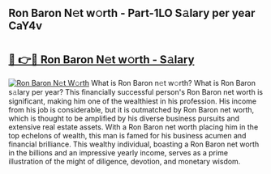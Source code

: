 ## Ron Baron N𝚎t w𝚘rth - Part-1LO S𝚊lary per year CaY4v

# <h2><a href="http://gc4dle.nevu.top/?p=Ron+Baron">🔗 👉🔴 Ron Baron N𝚎t w𝚘rth - S𝚊lary</a></h2>

[![Ron Baron N𝚎t W𝚘rth](https://i.imgur.com/Oavwk0R.jpeg)](http://gc4dle.nevu.top/?p=Ron+Baron)
What is Ron Baron n𝚎t w𝚘rth? What is Ron Baron s𝚊lary per year?
This financially successful person's Ron Baron net worth is significant, making him one of the wealthiest in his profession. His income from his job is considerable, but it is outmatched by Ron Baron net worth, which is thought to be amplified by his diverse business pursuits and extensive real estate assets. With a Ron Baron net worth placing him in the top echelons of wealth, this man is famed for his business acumen and financial brilliance. This wealthy individual, boasting a Ron Baron net worth in the billions and an impressive yearly income, serves as a prime illustration of the might of diligence, devotion, and monetary wisdom.
